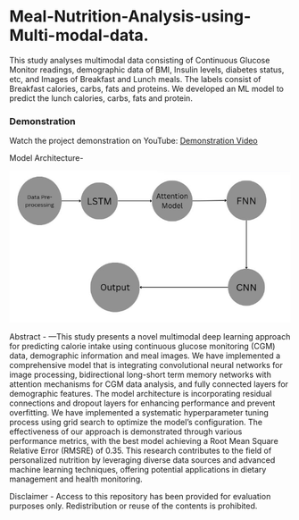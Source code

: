 # Meal-Nutrition-Analysis-using-Multi-modal-data.
This study analyses multimodal data consisting of Continuous Glucose Monitor readings, demographic data of BMI, Insulin levels, diabetes status, etc, and Images of Breakfast and Lunch meals. The labels consist of Breakfast calories, carbs, fats and proteins. We developed an ML model to predict the lunch calories, carbs, fats and protein.

### Demonstration

Watch the project demonstration on YouTube: [Demonstration Video](https://youtu.be/OLEVJ8IVwtY)

Model Architecture-

![Model Architecture](Model%20Architecture.jpg)

Abstract - 
—This study presents a novel multimodal deep learning approach for predicting calorie intake using continuous glucose monitoring (CGM) data, demographic information and meal images. We have implemented a comprehensive model that is integrating convolutional neural networks for image processing, bidirectional long-short term memory networks with attention mechanisms for CGM data analysis, and fully connected layers
 for demographic features. The model architecture is incorporating residual connections and dropout layers for enhancing performance and prevent overfitting. We have implemented a systematic hyperparameter tuning process using grid search to optimize the model’s configuration. The effectiveness of our approach is demonstrated through various performance metrics, with the best model achieving a Root Mean Square Relative
 Error (RMSRE) of 0.35. This research contributes to the field of personalized nutrition by leveraging diverse data sources and advanced machine learning techniques, offering potential applications in dietary management and health monitoring.



Disclaimer - 
Access to this repository has been provided for evaluation purposes only. 
Redistribution or reuse of the contents is prohibited.
